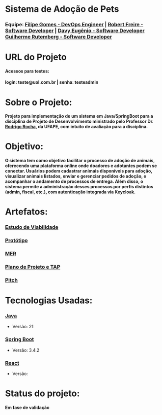 <h1>Sistema de Adoção de Pets</h1>


<h3>Equipe:   
   <a href = "https://github.com/filipegomes11">Filipe Gomes - DevOps Engineer</a> |
   <a href = "https://github.com/RobertFreire">Robert Freire - Software Developer</a> |
   <a href = "https://github.com/DavyEugenio">Davy Eugênio - Software Developer</a>
   <a href = "https://github.com/GuiSysLima">Guilherme Rutemberg - Software Developer</a>
</h3>

<h1>URL do Projeto</h1>
<h4>
   <h4>Acessos para testes:</h4>
   <h4>login: teste@uol.com.br   | senha: testeadmin</h4>
</h4>

<h1>Sobre o Projeto:</h1>

<h4>Projeto para implementação de um sistema em Java/SpringBoot para a disciplina de Projeto de Desenvolvimento ministrado pelo Professor Dr. <a href = "https://github.com/rgcrochaa">Rodrigo Rocha</a>, da UFAPE, com intuito de avaliação para a disciplina.</h4>
   
<h1>Objetivo:</h1>

   <h4>O sistema tem como objetivo facilitar o processo de adoção de animais, oferecendo uma plataforma online onde doadores e adotantes podem se conectar. Usuários podem cadastrar animais disponíveis para adoção, visualizar animais listados, enviar e gerenciar pedidos de adoção, e acompanhar o andamento de processos de entrega. Além disso, o sistema permite a administração desses processos por perfis distintos (admin, fiscal, etc.), com autenticação integrada via Keycloak.   </h4>
   
<h1>Artefatos:</h1>
<h3><a href = "https://docs.google.com/document/d/1Q_CJcX7lg4lPBArvGsZTgc8DhQNZXIU3/edit?usp=drive_link&ouid=109607913123155415359&rtpof=true&sd=true" target="_blank">Estudo de Viabilidade</a></h3>
<h3><a href = "https://drive.google.com/file/d/17hU8Essy7PIShsBKOx5zCljEA6vrqtVx/view?usp=drive_link" target="_blank">Protótipo</a></h3>
<h3><a href = "https://drive.google.com/file/d/1OHPC2HRuRfitru114Bo-YgsvIcHS5ucR/view?usp=drive_link"_blank">MER</a></h3>
<h3><a href = "https://docs.google.com/document/d/1f3n7G53kUyLxSAp5fOAItzLRjX9fQ_oesY16kWn3hrY/edit?usp=drive_link" target="_blank">Plano de Projeto e TAP</a></h3>
<h3><a href= "https://docs.google.com/document/d/1yvPVOEp2SRfujbvG1y6wxpWXxyxu-nL71xgveMSYf2g/edit?usp=drive_link" target="_blank">Pitch</a> </h3>
<h1>Tecnologias Usadas:</h1>

<h3><a href = "https://www.java.com/pt-BR/">Java</a></h3>
<ul>
   <li>Versão: 21</li>
</ul>

<h3><a href = "https://spring.io/projects/spring-boot">Spring Boot</a></h3>
<ul>
   <li>Versão: 3.4.2</li>
</ul>

<h3><a href = "https://react.dev/">React</a></h3>
<ul>
   <li>Versão:  </li>
</ul>

<h1>Status do projeto:</h1>
<h4>Em fase de validação</h4>
